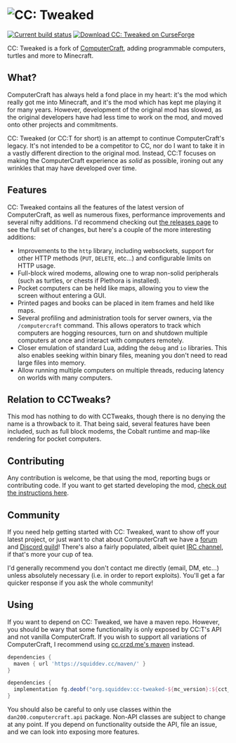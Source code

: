 # ![CC: Tweaked](logo.png)
[![Current build status](https://github.com/SquidDev-CC/CC-Tweaked/workflows/Build/badge.svg)](https://github.com/SquidDev-CC/CC-Tweaked/actions "Current build status") [![Download CC: Tweaked on CurseForge](http://cf.way2muchnoise.eu/title/cc-tweaked.svg)](https://minecraft.curseforge.com/projects/cc-tweaked "Download CC: Tweaked on CurseForge")

CC: Tweaked is a fork of [ComputerCraft](https://github.com/dan200/ComputerCraft), adding programmable computers,
turtles and more to Minecraft.

## What?
ComputerCraft has always held a fond place in my heart: it's the mod which really got me into Minecraft, and it's the
mod which has kept me playing it for many years. However, development of the original mod has slowed, as the original
developers have had less time to work on the mod, and moved onto other projects and commitments.

CC: Tweaked (or CC:T for short) is an attempt to continue ComputerCraft's legacy. It's not intended to be a competitor
to CC, nor do I want to take it in a vastly different direction to the original mod. Instead, CC:T focuses on making the
ComputerCraft experience as _solid_ as possible, ironing out any wrinkles that may have developed over time.

## Features
CC: Tweaked contains all the features of the latest version of ComputerCraft, as well as numerous fixes, performance
improvements and several nifty additions. I'd recommend checking out [the releases page](https://github.com/SquidDev-CC/CC-Tweaked/releases)
to see the full set of changes, but here's a couple of the more interesting additions:

 - Improvements to the `http` library, including websockets, support for other HTTP methods (`PUT`, `DELETE`, etc...)
   and configurable limits on HTTP usage.
 - Full-block wired modems, allowing one to wrap non-solid peripherals (such as turtles, or chests if Plethora is
   installed).
 - Pocket computers can be held like maps, allowing you to view the screen without entering a GUI.
 - Printed pages and books can be placed in item frames and held like maps.
 - Several profiling and administration tools for server owners, via the `/computercraft` command. This allows operators
   to track which computers are hogging resources, turn on and shutdown multiple computers at once and interact with
   computers remotely.
 - Closer emulation of standard Lua, adding the `debug` and `io` libraries. This also enables seeking within binary
   files, meaning you don't need to read large files into memory.
 - Allow running multiple computers on multiple threads, reducing latency on worlds with many computers.

## Relation to CCTweaks?
This mod has nothing to do with CCTweaks, though there is no denying the name is a throwback to it. That being said,
several features have been included, such as full block modems, the Cobalt runtime and map-like rendering for pocket
computers.

## Contributing
Any contribution is welcome, be that using the mod, reporting bugs or contributing code. If you want to get started
developing the mod, [check out the instructions here](CONTRIBUTING.md#developing).

## Community
If you need help getting started with CC: Tweaked, want to show off your latest project, or just want to chat about
ComputerCraft we have a [forum](https://forums.computercraft.cc/) and [Discord guild](https://discord.computercraft.cc)!
There's also a fairly populated, albeit quiet [IRC channel](http://webchat.esper.net/?channels=computercraft), if that's
more your cup of tea.

I'd generally recommend you don't contact me directly (email, DM, etc...) unless absolutely necessary (i.e. in order to
report exploits). You'll get a far quicker response if you ask the whole community!

## Using
If you want to depend on CC: Tweaked, we have a maven repo. However, you should be wary that some functionality is only
exposed by CC:T's API and not vanilla ComputerCraft. If you wish to support all variations of ComputerCraft, I recommend
using [cc.crzd.me's maven](https://cc.crzd.me/maven/) instead.

```groovy
dependencies {
  maven { url 'https://squiddev.cc/maven/' }
}

dependencies {
  implementation fg.deobf("org.squiddev:cc-tweaked-${mc_version}:${cct_version}")
}
```

You should also be careful to only use classes within the `dan200.computercraft.api` package. Non-API classes are
subject to change at any point. If you depend on functionality outside the API, file an issue, and we can look into
exposing more features.
